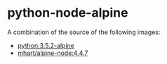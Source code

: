 # python-node-alpine

A combination of the source of the following images:
* [python:3.5.2-alpine](https://github.com/docker-library/python/blob/80e4493d12382a86662a518a5730b8eb99b20d27/3.5/alpine/Dockerfile)
* [mhart/alpine-node:4.4.7](https://github.com/mhart/alpine-node/blob/7742c69680c35a4d51cdf00ebb3efddfeaacc0bf/Dockerfile)
